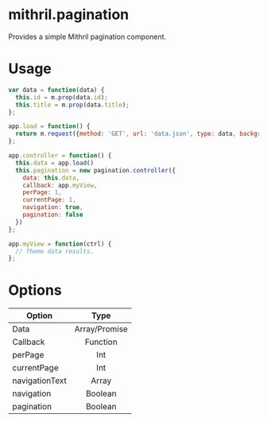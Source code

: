 # mithril.pagination
Provides a simple Mithril pagination component.

# Usage
```javascript
var data = function(data) {
  this.id = m.prop(data.id);
  this.title = m.prop(data.title);
};

app.load = function() {
  return m.request({method: 'GET', url: 'data.json', type: data, background: true, initialValue: []});
};

app.controller = function() {
  this.data = app.load()
  this.pagination = new pagination.controller({
    data: this.data,
    callback: app.myView,
    perPage: 1,
    currentPage: 1,
    navigation: true,
    pagination: false
  })
};

app.myView = function(ctrl) {
  // Theme data results.
};
```

# Options
| Option        | Type           |
| ------------- |:-------------:|
| Data          | Array/Promise |
| Callback      | Function      |
| perPage       | Int           |
| currentPage   | Int           |
| navigationText| Array         |
| navigation    | Boolean       |
| pagination    | Boolean       |
